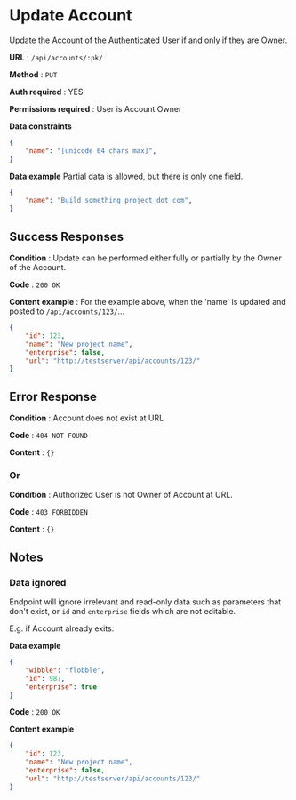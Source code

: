 # Update Account

Update the Account of the Authenticated User if and only if they are Owner.

**URL** : `/api/accounts/:pk/`

**Method** : `PUT`

**Auth required** : YES

**Permissions required** : User is Account Owner

**Data constraints**

```json
{
    "name": "[unicode 64 chars max]",
}
```

**Data example** Partial data is allowed, but there is only one field.

```json
{
    "name": "Build something project dot com",
}
```

## Success Responses

**Condition** : Update can be performed either fully or partially by the Owner
of the Account.

**Code** : `200 OK`

**Content example** : For the example above, when the 'name' is updated and
posted to `/api/accounts/123/`...

```json
{
    "id": 123,
    "name": "New project name",
    "enterprise": false,
    "url": "http://testserver/api/accounts/123/"
}
```

## Error Response

**Condition** : Account does not exist at URL

**Code** : `404 NOT FOUND`

**Content** : `{}`

### Or

**Condition** : Authorized User is not Owner of Account at URL.

**Code** : `403 FORBIDDEN`

**Content** : `{}`

## Notes

### Data ignored

Endpoint will ignore irrelevant and read-only data such as parameters that
don't exist, or `id` and `enterprise` fields which are not editable.

E.g. if Account already exits:

**Data example**

```json
{
    "wibble": "flobble",
    "id": 987,
    "enterprise": true
}
```

**Code** : `200 OK`

**Content example**

```json
{
    "id": 123,
    "name": "New project name",
    "enterprise": false,
    "url": "http://testserver/api/accounts/123/"
}
```
<!--stackedit_data:
eyJoaXN0b3J5IjpbMTQ5NDU5NV19
-->